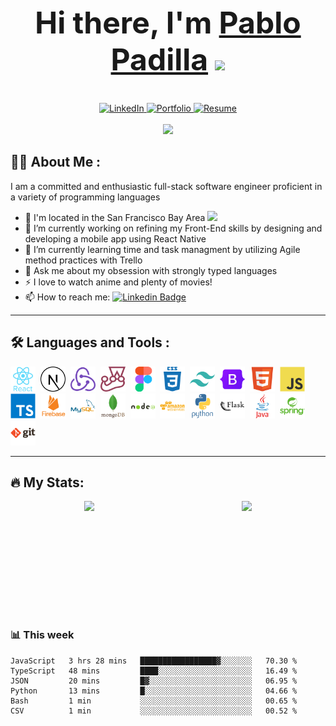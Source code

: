 <div id="header" align="center">
    <h2 style="font-size: 3rem">
        Hi there, I'm 
        <a href="https://www.pablopadilla.net/">Pablo Padilla</a>
        <img src="https://media.giphy.com/media/hvRJCLFzcasrR4ia7z/giphy.gif" width="30px"/>
    </h2>
    <div id="badges">
        <a target="_blank" href="https://www.linkedin.com/in/pablo-padilla-6861b5137/">
            <img src="https://img.shields.io/badge/LinkedIn-blue?style=for-the-badge" alt="LinkedIn"/>
        </a>
        <a target="_blank" href="https://www.pablopadilla.net/">
            <img src="https://img.shields.io/badge/Portfolio-red?style=for-the-badge" alt="Portfolio"/>
        </a>
        <a target="_blank" href="https://drive.google.com/file/d/1_KuQOLixYHB2WoC7q4yHZ2I3Ftza7l5q/view?usp=sharing">
            <img src="https://img.shields.io/badge/resume-orange?style=for-the-badge" alt="Resume"/>
        </a>
    </div>
    <img src="https://komarev.com/ghpvc/?username=PPadilla44&style=flat-square&color=blue" alt=""/>
</div>
<div align="center">
    <img src="https://media.giphy.com/media/WUlplcMpOCEmTGBtBW/giphy.gif" width="200">
</div>


##  👨‍💻 About Me :

I am a committed and enthusiastic full-stack software engineer proficient in a variety of programming languages

- 📍 I'm located in the San Francisco Bay Area <img src="https://media.giphy.com/media/H1qBqDYqSEi49e1RLE/giphy.gif" width="30px"/>
- 🔭 I’m currently working on refining my Front-End skills by designing and developing a mobile app using React Native 
- 🌱 I’m currently learning time and task managment by utilizing Agile method practices with Trello
- 💬 Ask me about my obsession with strongly typed languages
- ⚡ I love to watch anime and plenty of movies! 
- 📫 How to reach me: [![Linkedin Badge](https://img.shields.io/badge/-Pablo-blue?style=flat&logo=Linkedin&logoColor=white)](https://www.linkedin.com/in/pablo-padilla-6861b5137/)

---

## 🛠️  Languages and Tools :
<div>
  <img src="https://raw.githubusercontent.com/devicons/devicon/2ae2a900d2f041da66e950e4d48052658d850630/icons/react/react-original-wordmark.svg" title="React" alt="React" width="40" height="40"/>&nbsp;
  <img src="https://raw.githubusercontent.com/devicons/devicon/2ae2a900d2f041da66e950e4d48052658d850630/icons/nextjs/nextjs-line.svg" title="Next" alt="Next" width="40" height="40"/>&nbsp;
  <img src="https://raw.githubusercontent.com/devicons/devicon/2ae2a900d2f041da66e950e4d48052658d850630/icons/redux/redux-original.svg" title="Redux" alt="Redux " width="40" height="40"/>&nbsp;
  <img src="https://raw.githubusercontent.com/devicons/devicon/2ae2a900d2f041da66e950e4d48052658d850630/icons/jest/jest-plain.svg" title="Jest" alt="Jest " width="40" height="40"/>&nbsp;
  <img src="https://raw.githubusercontent.com/devicons/devicon/2ae2a900d2f041da66e950e4d48052658d850630/icons/figma/figma-original.svg" title="Figma" alt="Figma" width="40" height="40"/>&nbsp;
  <img src="https://raw.githubusercontent.com/devicons/devicon/2ae2a900d2f041da66e950e4d48052658d850630/icons/css3/css3-plain-wordmark.svg"  title="CSS3" alt="CSS" width="40" height="40"/>&nbsp;
  <img src="https://raw.githubusercontent.com/devicons/devicon/2ae2a900d2f041da66e950e4d48052658d850630/icons/tailwindcss/tailwindcss-plain.svg"  title="TailWind" alt="TailWind" width="40" height="40"/>&nbsp;
  <img src="https://raw.githubusercontent.com/devicons/devicon/2ae2a900d2f041da66e950e4d48052658d850630/icons/bootstrap/bootstrap-original.svg"  title="BootStrap" alt="BootStrap" width="40" height="40"/>&nbsp;
  <img src="https://raw.githubusercontent.com/devicons/devicon/2ae2a900d2f041da66e950e4d48052658d850630/icons/html5/html5-original.svg" title="HTML5" alt="HTML" width="40" height="40"/>&nbsp;
  <img src="https://raw.githubusercontent.com/devicons/devicon/2ae2a900d2f041da66e950e4d48052658d850630/icons/javascript/javascript-original.svg" title="JavaScript" alt="JavaScript" width="40" height="40"/>&nbsp;
  <img src="https://raw.githubusercontent.com/devicons/devicon/2ae2a900d2f041da66e950e4d48052658d850630/icons/typescript/typescript-original.svg" title="TypeScript" alt="TypeScript" width="40" height="40"/>&nbsp;
  <img src="https://raw.githubusercontent.com/devicons/devicon/2ae2a900d2f041da66e950e4d48052658d850630/icons/firebase/firebase-plain-wordmark.svg" title="Firebase" alt="Firebase" width="40" height="40"/>&nbsp;
  <img src="https://raw.githubusercontent.com/devicons/devicon/2ae2a900d2f041da66e950e4d48052658d850630/icons/mysql/mysql-original-wordmark.svg" title="MySQL"  alt="MySQL" width="40" height="40"/>&nbsp;
  <img src="https://raw.githubusercontent.com/devicons/devicon/2ae2a900d2f041da66e950e4d48052658d850630/icons/mongodb/mongodb-original-wordmark.svg" title="MongoDb"  alt="MongoDb" width="40" height="40"/>&nbsp;
  <img src="https://raw.githubusercontent.com/devicons/devicon/2ae2a900d2f041da66e950e4d48052658d850630/icons/nodejs/nodejs-original-wordmark.svg" title="NodeJS" alt="NodeJS" width="40" height="40"/>&nbsp;
  <img src="https://raw.githubusercontent.com/devicons/devicon/2ae2a900d2f041da66e950e4d48052658d850630/icons/amazonwebservices/amazonwebservices-plain-wordmark.svg" title="AWS" alt="AWS" width="40" height="40"/>&nbsp;
  <img src="https://raw.githubusercontent.com/devicons/devicon/2ae2a900d2f041da66e950e4d48052658d850630/icons/python/python-original-wordmark.svg" title="Python" alt="Python" width="40" height="40"/>&nbsp;
  <img src="https://raw.githubusercontent.com/devicons/devicon/2ae2a900d2f041da66e950e4d48052658d850630/icons/flask/flask-original-wordmark.svg" title="Flask" alt="Flask" width="40" height="40"/>&nbsp;
  <img src="https://raw.githubusercontent.com/devicons/devicon/2ae2a900d2f041da66e950e4d48052658d850630/icons/java/java-original-wordmark.svg" title="Java" alt="Java" width="40" height="40"/>&nbsp;
  <img src="https://raw.githubusercontent.com/devicons/devicon/2ae2a900d2f041da66e950e4d48052658d850630/icons/spring/spring-original-wordmark.svg" title="Spring" alt="Spring" width="40" height="40"/>&nbsp;
  <img src="https://raw.githubusercontent.com/devicons/devicon/2ae2a900d2f041da66e950e4d48052658d850630/icons/git/git-original-wordmark.svg" title="Git" **alt="Git" width="40" height="40"/>
</div>

---



## 🔥 My Stats:


<div style="display: flex; justify-content: space-around ">
    <img height="180em" src="https://github-readme-stats.vercel.app/api?username=PPadilla44&show_icons=truee&&count_private=true&include_all_commits=true&hide=stars&theme=dark" />
    <img height="180em" src="https://github-readme-stats.vercel.app/api/top-langs/?username=PPadilla44&layout=compact&theme=dark" />
</div>

### 📊 This week
<!--START_SECTION:waka-->

```text
JavaScript   3 hrs 28 mins   █████████████████▓░░░░░░░   70.30 %
TypeScript   48 mins         ████░░░░░░░░░░░░░░░░░░░░░   16.49 %
JSON         20 mins         █▓░░░░░░░░░░░░░░░░░░░░░░░   06.95 %
Python       13 mins         █░░░░░░░░░░░░░░░░░░░░░░░░   04.66 %
Bash         1 min           ░░░░░░░░░░░░░░░░░░░░░░░░░   00.65 %
CSV          1 min           ░░░░░░░░░░░░░░░░░░░░░░░░░   00.52 %
```

<!--END_SECTION:waka-->

<!--
**PPadilla44/PPadilla44** is a ✨ _special_ ✨ repository because its `README.md` (this file) appears on your GitHub profile.

Here are some ideas to get you started:

- 👯 I’m looking to collaborate on ...
- 🤔 I’m looking for help with ...
- 😄 Pronouns: ...
-->

